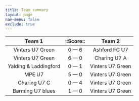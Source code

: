 ```yaml
---
title: Team summary
layout: page
nav-menu: false
exclude: true
---
```




|        Team 1         |  ::Score::  |      Team 2      |
|:---------------------:|:-----------:|:----------------:|
|   Vinters U7 Green    | 0 &mdash; 6 |  Ashford FC U7   |
|   Vinters U7 Green    | 6 &mdash; 0 |   Charing U7 A   |
| Yalding & Laddingford | 0 &mdash; 1 | Vinters U7 Green |
|        MPE U7         | 5 &mdash; 0 | Vinters U7 Green |
|     Charing U7 C      | 0 &mdash; 4 | Vinters U7 Green |
|   Barming U7 blues    | 1 &mdash; 0 | Vinters U7 Green |

 <br /><br /><br />